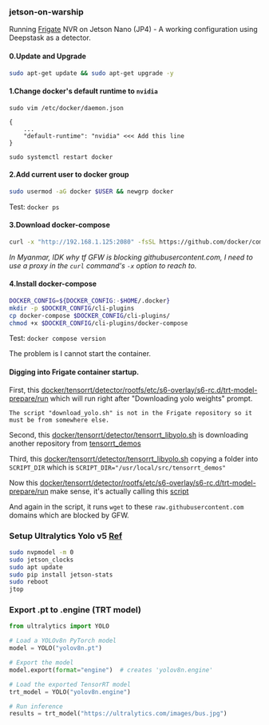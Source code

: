 ### jetson-on-warship
Running [Frigate](https://github.com/blakeblackshear/frigate) NVR on Jetson Nano (JP4) - A working configuration using Deepstask as a detector.

#### 0.Update and Upgrade
```sh
sudo apt-get update && sudo apt-get upgrade -y
```

#### 1.Change docker's default runtime to `nvidia`
`sudo vim /etc/docker/daemon.json`
```
{
    ...
    "default-runtime": "nvidia" <<< Add this line
}
```
`sudo systemctl restart docker`

#### 2.Add current user to docker group
```sh
sudo usermod -aG docker $USER && newgrp docker
```

Test: `docker ps`

#### 3.Download docker-compose
```sh
curl -x "http://192.168.1.125:2080" -fsSL https://github.com/docker/compose/releases/download/v2.24.5/docker-compose-linux-aarch64 -o docker-compose
```

_In Myanmar, IDK why tf GFW is blocking githubusercontent.com, I need to use a proxy in the `curl` command's `-x` option to reach to._

#### 4.Install docker-compose

```sh
DOCKER_CONFIG=${DOCKER_CONFIG:-$HOME/.docker}
mkdir -p $DOCKER_CONFIG/cli-plugins
cp docker-compose $DOCKER_CONFIG/cli-plugins/
chmod +x $DOCKER_CONFIG/cli-plugins/docker-compose
```
Test: `docker compose version`


The problem is I cannot start the container.

#### Digging into Frigate container startup.
First, this [docker/tensorrt/detector/rootfs/etc/s6-overlay/s6-rc.d/trt-model-prepare/run](https://github.com/blakeblackshear/frigate/blob/b7cf5f4105e3b89eaaac5adddf00ade1c704597d/docker/tensorrt/detector/rootfs/etc/s6-overlay/s6-rc.d/trt-model-prepare/run#L80) which will run right after "Downloading yolo weights" prompt.

```
The script "download_yolo.sh" is not in the Frigate repository so it must be from somewhere else.
```

Second, this [docker/tensorrt/detector/tensorrt_libyolo.sh](https://github.com/blakeblackshear/frigate/blob/b7cf5f4105e3b89eaaac5adddf00ade1c704597d/docker/tensorrt/detector/tensorrt_libyolo.sh#L8)
is downloading another repository from [tensorrt_demos](https://github.com/jkjung-avt/tensorrt_demos/tree/master)


Third, this [docker/tensorrt/detector/tensorrt_libyolo.sh](https://github.com/blakeblackshear/frigate/blob/b7cf5f4105e3b89eaaac5adddf00ade1c704597d/docker/tensorrt/detector/tensorrt_libyolo.sh#L21)
copying a folder into `SCRIPT_DIR` which is `SCRIPT_DIR="/usr/local/src/tensorrt_demos"`

Now this [docker/tensorrt/detector/rootfs/etc/s6-overlay/s6-rc.d/trt-model-prepare/run](https://github.com/blakeblackshear/frigate/blob/b7cf5f4105e3b89eaaac5adddf00ade1c704597d/docker/tensorrt/detector/rootfs/etc/s6-overlay/s6-rc.d/trt-model-prepare/run#L77-L80) make sense, it's actually calling this [script](https://github.com/jkjung-avt/tensorrt_demos/blob/master/yolo/download_yolo.sh)

And again in the script, it runs `wget` to these `raw.githubusercontent.com` domains which are blocked by GFW.

### Setup Ultralytics Yolo v5 [Ref](https://docs.ultralytics.com/guides/nvidia-jetson/#best-practices-when-using-nvidia-jetson)

```bash
sudo nvpmodel -m 0
sudo jetson_clocks
sudo apt update
sudo pip install jetson-stats
sudo reboot
jtop
```

### Export .pt to .engine (TRT model)
```python
from ultralytics import YOLO

# Load a YOLOv8n PyTorch model
model = YOLO("yolov8n.pt")

# Export the model
model.export(format="engine")  # creates 'yolov8n.engine'

# Load the exported TensorRT model
trt_model = YOLO("yolov8n.engine")

# Run inference
results = trt_model("https://ultralytics.com/images/bus.jpg")
```